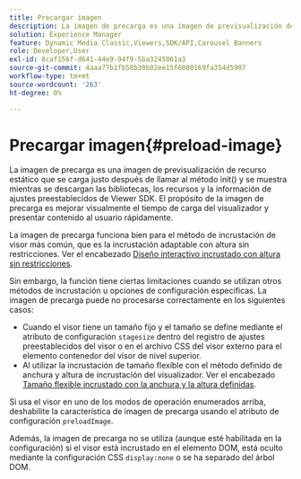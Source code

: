 ```yaml
---
title: Precargar imagen
description: La imagen de precarga es una imagen de previsualización de recurso estático que se carga justo después de llamar al método init() y se muestra mientras se descargan las bibliotecas, los recursos y la información de ajustes preestablecidos de Viewer SDK. El propósito de la imagen de precarga es mejorar visualmente el tiempo de carga del visualizador y presentar contenido al usuario rápidamente.
solution: Experience Manager
feature: Dynamic Media Classic,Viewers,SDK/API,Carousel Banners
role: Developer,User
exl-id: 8caf156f-d641-44e9-94f9-5ba3245061a3
source-git-commit: 4aaa77b1fb58b30b02ee15f6080169fa354d5907
workflow-type: tm+mt
source-wordcount: '263'
ht-degree: 0%

---
```


# Precargar imagen{#preload-image}

La imagen de precarga es una imagen de previsualización de recurso estático que se carga justo después de llamar al método init() y se muestra mientras se descargan las bibliotecas, los recursos y la información de ajustes preestablecidos de Viewer SDK. El propósito de la imagen de precarga es mejorar visualmente el tiempo de carga del visualizador y presentar contenido al usuario rápidamente.

La imagen de precarga funciona bien para el método de incrustación de visor más común, que es la incrustación adaptable con altura sin restricciones. Ver el encabezado [Diseño interactivo incrustado con altura sin restricciones](../../c-html5-aem-asset-viewers/c-html5-aem-carousel/c-html5-aem-carousel.md#concept-b44f1df3c1c64d4e8b5565e7736bf95e).

Sin embargo, la función tiene ciertas limitaciones cuando se utilizan otros métodos de incrustación u opciones de configuración específicas. La imagen de precarga puede no procesarse correctamente en los siguientes casos:

* Cuando el visor tiene un tamaño fijo y el tamaño se define mediante el atributo de configuración `stagesize` dentro del registro de ajustes preestablecidos del visor o en el archivo CSS del visor externo para el elemento contenedor del visor de nivel superior.
* Al utilizar la incrustación de tamaño flexible con el método definido de anchura y altura de incrustación del visualizador. Ver el encabezado [Tamaño flexible incrustado con la anchura y la altura definidas](../../c-html5-aem-asset-viewers/c-html5-aem-interactive-images/c-html5-aem-interactive-images.md#section-6bb5d3c502544ad18a58eafe12a13435).

Si usa el visor en uno de los modos de operación enumerados arriba, deshabilite la característica de imagen de precarga usando el atributo de configuración `preloadImage`.

Además, la imagen de precarga no se utiliza (aunque esté habilitada en la configuración) si el visor está incrustado en el elemento DOM, está oculto mediante la configuración CSS `display:none` o se ha separado del árbol DOM.
